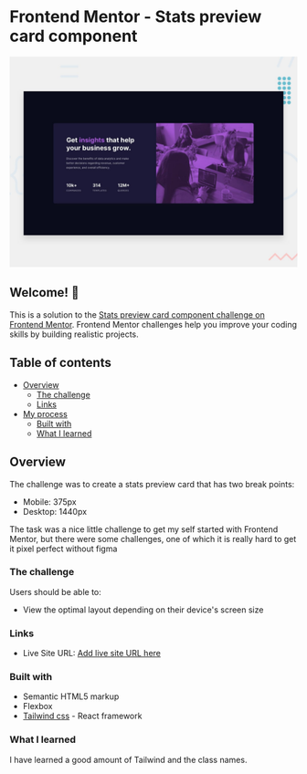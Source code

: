 # Frontend Mentor - Stats preview card component

![Design preview for the Stats preview card component coding challenge](./design/desktop-preview.jpg)

## Welcome! 👋

This is a solution to the [Stats preview card component challenge on Frontend Mentor](https://www.frontendmentor.io/challenges/stats-preview-card-component-8JqbgoU62). Frontend Mentor challenges help you improve your coding skills by building realistic projects.

## Table of contents

- [Overview](#overview)
  - [The challenge](#the-challenge)
  - [Links](#links)
- [My process](#my-process)
  - [Built with](#built-with)
  - [What I learned](#what-i-learned)

## Overview

The challenge was to create a stats preview card that has two break points:

- Mobile: 375px
- Desktop: 1440px

The task was a nice little challenge to get my self started with Frontend Mentor, but there were some challenges, one of which it is really hard to get it
pixel perfect without figma

### The challenge

Users should be able to:

- View the optimal layout depending on their device's screen size

### Links

- Live Site URL: [Add live site URL here](https://your-live-site-url.com)

### Built with

- Semantic HTML5 markup
- Flexbox
- [Tailwind css](https://tailwindcss.com/) - React framework

### What I learned

I have learned a good amount of Tailwind and the class names.

